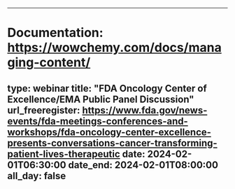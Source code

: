 
---
# Documentation: https://wowchemy.com/docs/managing-content/
type: webinar
title: "FDA Oncology Center of Excellence/EMA Public Panel Discussion"
url_freeregister: https://www.fda.gov/news-events/fda-meetings-conferences-and-workshops/fda-oncology-center-excellence-presents-conversations-cancer-transforming-patient-lives-therapeutic
date: 2024-02-01T06:30:00
date_end: 2024-02-01T08:00:00
all_day: false
---
